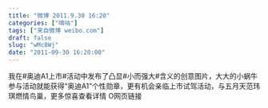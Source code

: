 ```yaml
---
title: "微博 2011.9.30 16:20"
categories: ["嘀咕"]
tags: ["来自微博 weibo.com"]
draft: false
slug: "wMc8Wj"
date: "2011-09-30 16:20:00"
---
```


<p>我在#奥迪A1上市#活动中发布了凸显#小而强大#含义的创意图片，大大的小蜗牛参与活动就能获得“奥迪A1”个性勋章，更有机会亲临上市试驾活动，与五月天范玮琪燃情鸟巢，更多惊喜查看详情 O网页链接 ​​​​</p>
